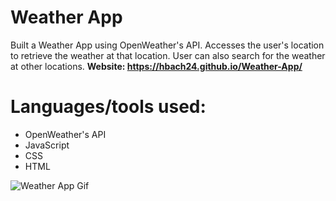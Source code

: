 # Weather App 
Built a Weather App using OpenWeather's API. Accesses the user's location to retrieve the weather at that location. User can also search for the weather at other locations.
**Website: https://hbach24.github.io/Weather-App/**

# Languages/tools used:
* OpenWeather's API
* JavaScript
* CSS
* HTML


![Weather App Gif](https://user-images.githubusercontent.com/57569284/128276729-db86de42-24ba-4b56-91c9-feb07e542537.gif)
